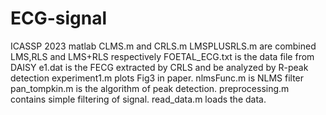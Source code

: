 # ECG-signal
ICASSP 2023
matlab 
CLMS.m and CRLS.m LMSPLUSRLS.m are combined LMS,RLS and LMS+RLS respectively
FOETAL_ECG.txt is the data file from DAISY
e1.dat is the FECG extracted by CRLS and be analyzed by R-peak detection
experiment1.m plots Fig3 in paper.
nlmsFunc.m is NLMS filter
pan_tompkin.m is the algorithm of peak detection.
preprocessing.m contains simple filtering of signal.
read_data.m loads the data.
